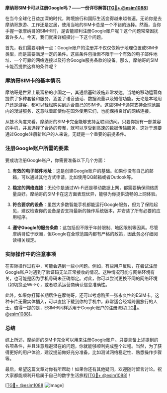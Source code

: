 **摩纳哥SIM卡可以注册Google吗？——一份详尽解答[[TG💪+ @esim1088](https://t.me/s/esim1088)]**

在当今全球化日益加深的时代，跨境旅行和国际生活变得越来越普遍。无论你是去摩纳哥旅游、工作还是定居，使用当地的SIM卡总是一个不错的选择。然而，当你手握一张摩纳哥的SIM卡时，是否能顺利注册Google账户呢？这个问题常常困扰着许多人。今天，我们就来详细探讨一下这个问题。

首先，我们需要明确一点：Google账户的注册并不仅仅依赖于地理位置或SIM卡类型，而是需要满足一定的条件。这些条件包括但不限于一个有效的电子邮件地址、一个可靠的网络连接以及符合Google服务条款的设备。那么，摩纳哥的SIM卡能否提供这样的条件呢？

### 摩纳哥SIM卡的基本情况

摩纳哥是世界上最富裕的小国之一，其通信基础设施非常发达。当地的移动运营商提供了多种套餐和服务，涵盖了语音通话、数据流量以及短信功能。无论是本地用户还是游客，都可以轻松购买到适合自己的SIM卡。这些SIM卡通常支持全球范围内的漫游服务，这意味着即使你在国外使用它们，也能保持良好的网络连接。

从技术角度来看，摩纳哥的SIM卡完全能够支持互联网访问。只要你拥有一部兼容的手机，并且选择了合适的套餐，就可以享受到高速的数据传输服务。这对于想要通过Google注册新账户的人来说，无疑是一个重要的前提条件。

### 注册Google账户所需的要素

要成功注册Google账户，你需要准备以下几个方面：

1. **有效的电子邮件地址**：这是创建Google账户的基础。如果你没有自己的邮箱，可以通过其他方式申请，比如使用QQ邮箱或者Outlook等。
   
2. **稳定的网络连接**：无论你是通过Wi-Fi还是移动数据上网，都需要确保网络质量良好。摩纳哥的SIM卡在这方面表现优异，能够为你提供流畅的上网体验。

3. **符合要求的设备**：虽然大多数智能手机都能运行Google服务，但为了保险起见，建议检查你的设备是否支持最新的操作系统版本，并安装了所有必要的应用程序。

4. **遵守Google的服务条款**：这包括但不限于年龄限制、地区限制等因素。尽管摩纳哥位于欧洲，但Google在全球范围内都有严格的政策，因此务必仔细阅读相关规定。

### 实际操作中的注意事项

在实际操作过程中，可能会遇到一些小问题。例如，有些用户反映，在尝试注册Google账户时遇到了验证码无法正常接收的情况。这种情况可能与网络环境有关，也可能是因为手机号码未正确绑定。对此，你可以尝试更换不同的网络环境（如切换至Wi-Fi），或者联系运营商确认信息准确性。

此外，如果你打算长期居住在摩纳哥，还可以考虑购买一张永久性的ESIM卡。这种卡片无需实体插入，可以直接下载到你的手机中，非常适合经常跨国旅行的人士。值得一提的是，ESIM卡同样适用于Google账户的注册流程[[TG💪+ @esim1088](https://t.me/s/esim1088)]。

### 总结

综上所述，摩纳哥的SIM卡完全可以用来注册Google账户。只要具备上述提到的各项条件，并且注意规避潜在的问题，你就能够顺利完成整个过程。当然，为了获得更好的用户体验，建议提前做好充分准备，比如测试网络稳定性、熟悉操作步骤等。

最后，希望这篇文章对你有所帮助！如果你还有其他疑问，欢迎随时留言讨论。祝大家都能顺利开启属于自己的数字生活旅程[[TG💪+ @esim1088](https://t.me/s/esim1088)]！

[[TG💪+ @esim1088](https://t.me/s/esim1088) ![Image](https://i.postimg.cc/4NQfJmqS/Snipaste-2025-05-13-00-14-12.png)]